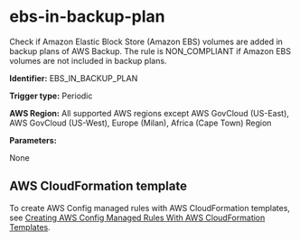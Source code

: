 # ebs\-in\-backup\-plan<a name="ebs-in-backup-plan"></a>

Check if Amazon Elastic Block Store \(Amazon EBS\) volumes are added in backup plans of AWS Backup\. The rule is NON\_COMPLIANT if Amazon EBS volumes are not included in backup plans\. 

**Identifier:** EBS\_IN\_BACKUP\_PLAN

**Trigger type:** Periodic

**AWS Region:** All supported AWS regions except AWS GovCloud \(US\-East\), AWS GovCloud \(US\-West\), Europe \(Milan\), Africa \(Cape Town\) Region

**Parameters:**

None  

## AWS CloudFormation template<a name="w26aac11c31c17b7d105c15"></a>

To create AWS Config managed rules with AWS CloudFormation templates, see [Creating AWS Config Managed Rules With AWS CloudFormation Templates](aws-config-managed-rules-cloudformation-templates.md)\.